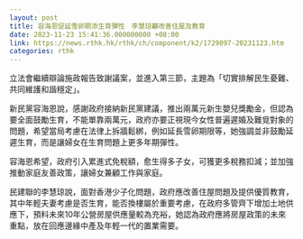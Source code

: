 ```yaml
---
layout: post
title: 容海恩促延雪卵期添生育彈性　李慧琼籲改善住屋及教育
date: 2023-11-23 15:41:36.000000000 +08:00
link: https://news.rthk.hk/rthk/ch/component/k2/1729097-20231123.htm
categories: rthk
---
```


立法會繼續辯論施政報告致謝議案，並進入第三節，主題為「切實排解民生憂難、共同維護和諧穩定」。

新民黨容海恩說，感謝政府接納新民黨建議，推出兩萬元新生嬰兒獎勵金，但認為要全面鼓勵生育，不能單靠兩萬元，政府亦要正視現今女性普遍遲婚及難覓對象的問題，希望當局考慮在法律上拆牆鬆綁，例如延長雪卵期限等，她強調並非鼓勵延遲生育，而是讓婦女在生育問題上更多年期彈性。

容海恩希望，政府引入累進式免稅額，愈生得多子女，可獲更多稅務扣減；並加強推動家庭友善政策，讓婦女兼顧工作與家庭。

民建聯的李慧琼說，面對香港少子化問題，政府應改善住屋問題及提供優質教育，其中年輕夫妻考慮是否生育，能否換樓屬於重要考慮，在政府多管齊下增加土地供應下，預料未來10年公營房屋供應量較為充裕，她認為政府應將房屋政策的未來重點，放在回應邊緣中產及年輕一代的置業需要。
